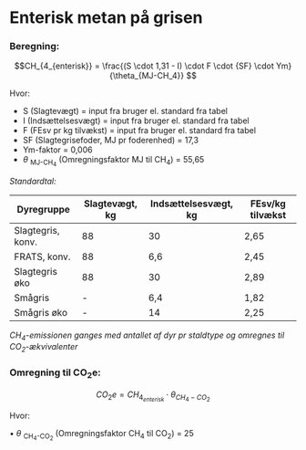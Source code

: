 # **Enterisk metan på grisen**

### **Beregning:**

$$CH_{4_{enterisk}} = \frac{(S \cdot 1,31 - I) \cdot F \cdot {SF} \cdot Ym}{\theta_{MJ-CH_4}} $$

Hvor: 

* S (Slagtevægt) = input fra bruger el. standard fra tabel
* I (Indsættelsesvægt) = input fra bruger el. standard fra tabel
* F (FEsv pr kg tilvækst) = input fra bruger el. standard fra tabel
* SF (Slagtegrisefoder, MJ pr foderenhed) = 17,3 
* Ym-faktor = 0,006
* $\theta$ <sub>MJ-CH<sub>4</sub></sub> (Omregningsfaktor MJ til CH<sub>4</sub>) = 55,65

*Standardtal:*

| Dyregruppe | Slagtevægt, kg | Indsættelsesvægt, kg | FEsv/kg tilvækst |
|---|---|---|---|
|Slagtegris, konv.|88|30|2,65|
|FRATS, konv.|88|6,6|2,45|
|Slagtegris øko|88|30|2,89|
|Smågris|-|6,4|1,82|
|Smågris øko|-|14|2,25|

*CH<sub>4</sub>-emissionen ganges med antallet af dyr pr staldtype og omregnes til CO<sub>2</sub>-ækvivalenter*
### **Omregning til CO<sub>2</sub>e:**

$$CO_2e = CH_{4_{enterisk}} \cdot \theta_{CH_4-CO_2} $$

Hvor: 

•	$\theta$ <sub>CH<sub>4</sub>-CO<sub>2</sub></sub> (Omregningsfaktor CH<sub>4</sub> til CO<sub>2</sub>) = 25